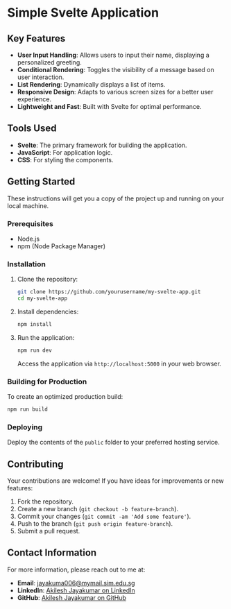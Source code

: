 # Simple Svelte Application

## Key Features

- **User Input Handling**: Allows users to input their name, displaying a personalized greeting.
- **Conditional Rendering**: Toggles the visibility of a message based on user interaction.
- **List Rendering**: Dynamically displays a list of items.
- **Responsive Design**: Adapts to various screen sizes for a better user experience.
- **Lightweight and Fast**: Built with Svelte for optimal performance.

## Tools Used

- **Svelte**: The primary framework for building the application.
- **JavaScript**: For application logic.
- **CSS**: For styling the components.

## Getting Started

These instructions will get you a copy of the project up and running on your local machine.

### Prerequisites

- Node.js
- npm (Node Package Manager)

### Installation

1. Clone the repository:
   ```bash
   git clone https://github.com/yourusername/my-svelte-app.git
   cd my-svelte-app
   ```

2. Install dependencies:
   ```bash
   npm install
   ```

3. Run the application:
   ```bash
   npm run dev
   ```
   Access the application via `http://localhost:5000` in your web browser.

### Building for Production

To create an optimized production build:

```bash
npm run build
```

### Deploying

Deploy the contents of the `public` folder to your preferred hosting service.

## Contributing

Your contributions are welcome! If you have ideas for improvements or new features:

1. Fork the repository.
2. Create a new branch (`git checkout -b feature-branch`).
3. Commit your changes (`git commit -am 'Add some feature'`).
4. Push to the branch (`git push origin feature-branch`).
5. Submit a pull request.

## Contact Information

For more information, please reach out to me at:

- **Email**: jayakuma006@mymail.sim.edu.sg
- **LinkedIn**: [Akilesh Jayakumar on LinkedIn](https://www.linkedin.com/in/akileshjayakumar/)
- **GitHub**: [Akilesh Jayakumar on GitHub](https://github.com/akileshjayakumar)

